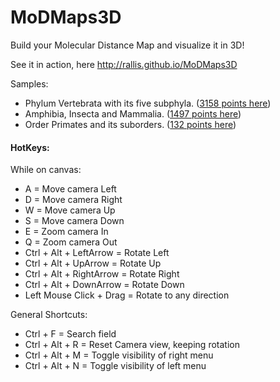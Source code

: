 # MoDMaps3D
Build your Molecular Distance Map and visualize it in 3D!

See it in action, here http://rallis.github.io/MoDMaps3D

Samples:
<ul>
<li>Phylum Vertebrata with its five subphyla. (<a href="http://rallis.github.io/MoDMaps3D/load.html?mapid=mtDNA_Vertebrata.txt">3158 points here</a>)</li>
<li>Amphibia, Insecta and Mammalia. (<a href="http://rallis.github.io/MoDMaps3D/load.html?mapid=mtDNA_InsecMamAmph.txt">1497 points here</a>)</li>
<li>Order Primates and its suborders. (<a href="http://rallis.github.io/MoDMaps3D/load.html?mapid=mtDNA_Primates.txt">132 points here</a>)</li>
</ul>

#### HotKeys:
While on canvas:
<ul>
<li>A = Move camera Left</li>
<li>D = Move camera Right</li>
<li>W = Move camera Up</li>
<li>S = Move camera Down</li>
<li>E = Zoom camera In</li>
<li>Q = Zoom camera Out</li>
<li>Ctrl + Alt + LeftArrow = Rotate Left</li>
<li>Ctrl + Alt + UpArrow = Rotate Up</li>
<li>Ctrl + Alt + RightArrow = Rotate Right</li>
<li>Ctrl + Alt + DownArrow = Rotate Down</li>
<li>Left Mouse Click + Drag = Rotate to any direction</li>
</ul>

General Shortcuts:
<ul>
<li>Ctrl + F = Search field</li>
<li>Ctrl + Alt + R = Reset Camera view, keeping rotation</li>
<li>Ctrl + Alt + M = Toggle visibility of right menu</li>
<li>Ctrl + Alt + N = Toggle visibility of left menu</li>
</ul>

